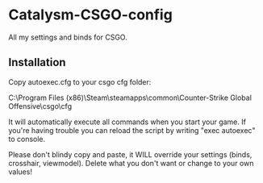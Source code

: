 # Catalysm-CSGO-config


All my settings and binds for CSGO.

## Installation

  Copy autoexec.cfg to your csgo cfg folder:
  
  C:\Program Files (x86)\Steam\steamapps\common\Counter-Strike Global Offensive\csgo\cfg
  
  It will automatically execute all commands when you start your game. 
  If you're having trouble you can reload the script by writing "exec autoexec" to console.

Please don't blindy copy and paste, it WILL override your settings (binds, crosshair, viewmodel).
Delete what you don't want or change to your own values!
